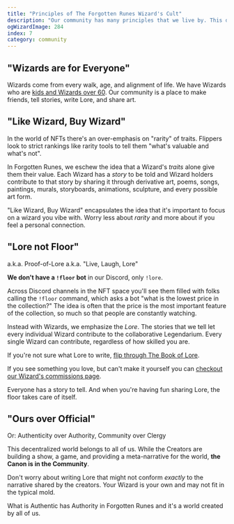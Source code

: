 ```yaml
---
title: "Principles of The Forgotten Runes Wizard's Cult"
description: "Our community has many principles that we live by. This document captures some of them."
ogWizardImage: 284
index: 7
category: community
---
```


## "Wizards are for Everyone"

<ResponsiveImg src="/static/img/posts/Wizards-are-for-Everyone.png" pixelArt={true} />

Wizards come from every walk, age, and alignment of life. We have Wizards who are [kids and Wizards over 60](https://twitter.com/dotta/status/1445919395939819526). Our community is a place to make friends, tell stories, write Lore, and share art.

## "Like Wizard, Buy Wizard"

<ResponsiveImg src="/static/img/posts/Like-Wizard-Buy-Wizard.png" pixelArt={true} />

In the world of NFTs there's an over-emphasis on "rarity" of traits. Flippers look to strict rankings like rarity tools to tell them "what's valuable and what's not".

In Forgotten Runes, we eschew the idea that a Wizard's _traits_ alone give them their value. Each Wizard has a _story_ to be told and Wizard holders contribute to that story by sharing it through derivative art, poems, songs, paintings, murals, storyboards, animations, sculpture, and every possible art form.

"Like Wizard, Buy Wizard" encapsulates the idea that it's important to focus on a wizard you vibe with. Worry less about _rarity_ and more about if you feel a personal connection.

## "Lore not Floor"

<ResponsiveImg src="/static/img/posts/Lore-not-Floor.png" pixelArt={true} />

a.k.a. Proof-of-Lore
a.k.a. "Live, Laugh, Lore"

**We don't have a `!floor` bot** in our Discord, only `!lore`.

Across Discord channels in the NFT space you'll see them filled with folks calling the `!floor` command, which asks a bot "what is the lowest price in the collection?" The idea is often that the price is the most important feature of the collection, so much so that people are constantly watching.

Instead with Wizards, we emphasize the _Lore_. The stories that we tell let every individual Wizard contribute to the collaborative Legendarium. Every single Wizard can contribute, regardless of how skilled you are.

If you're not sure what Lore to write, [flip through The Book of Lore](/lore).

If you see something you love, but can't make it yourself you can [checkout our Wizard's commissions page](/posts/commissions).

Everyone has a story to tell. And when you're having fun sharing Lore, the floor takes care of itself.

## "Ours over Official"

<ResponsiveImg src="/static/img/posts/Ours-over-Official.png" pixelArt={true} />

Or: Authenticity over Authority, Community over Clergy

This decentralized world belongs to all of us. While the Creators are building a show, a game, and providing a meta-narrative for the world, **the Canon is in the Community**.

Don't worry about writing Lore that might not conform _exactly_ to the narrative shared by the creators. Your Wizard is your own and may not fit in the typical mold.

What is Authentic has Authority in Forgotten Runes and it's a world created by all of us.
